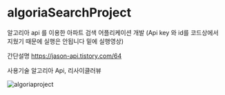 # algoriaSearchProject

알고리아 api 를 이용한 아파트 검색 어플리케이션 개발 (Api key 와 id를 코드상에서 지웠기 때문에 실행은 안됩니다 밑에 실행영상)

간단설명 https://jason-api.tistory.com/64

사용기술 알고리아 Api, 리사이클러뷰 


![algoriaproject](https://user-images.githubusercontent.com/59818827/119934544-e6b24180-bfc0-11eb-8efa-c91dc4d621cf.gif)



